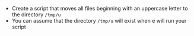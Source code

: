 - Create a script that moves all files beginning with an uppercase letter to the directory ```/tmp/u```
- You can assume that the directory ```/tmp/u``` will exist when e will run your script
